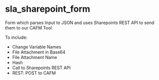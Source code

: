 # sla_sharepoint_form
Form which parses Input to JSON and uses Sharepoints REST API to send them to our CAFM Tool 

To include:
 - Change Variable Names
 - File Attachment in Base64
 - File Attachment Name
 - Hash
 - Call to Sharepoints REST API
 - REST: POST to CAFM
